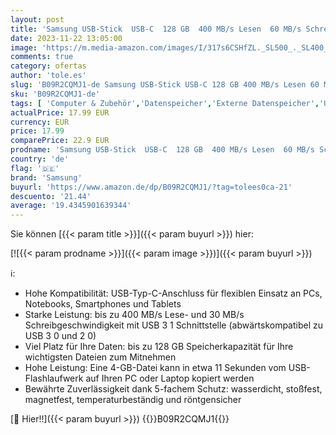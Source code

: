 ```yaml
---
layout: post
title: 'Samsung USB-Stick  USB-C  128 GB  400 MB/s Lesen  60 MB/s Schreiben  USB 3.1 Flash Drive für Notebooks  Tablets und Smartphones  Blue  MUF-128DA/APC'
date: 2023-11-22 13:05:00
image: 'https://m.media-amazon.com/images/I/317s6CSHfZL._SL500_._SL400_.jpg'
comments: true
category: ofertas
author: 'tole.es'
slug: 'B09R2CQMJ1-de Samsung USB-Stick USB-C 128 GB 400 MB/s Lesen 60 MB/s...'
sku: 'B09R2CQMJ1-de'
tags: [ 'Computer & Zubehör','Datenspeicher','Externe Datenspeicher','USB-Sticks','samsung','🇩🇪', ]
actualPrice: 17.99 EUR
currency: EUR
price: 17.99
comparePrice: 22.9 EUR
prodname: 'Samsung USB-Stick  USB-C  128 GB  400 MB/s Lesen  60 MB/s Schreiben  USB 3.1 Flash Drive für Notebooks  Tablets und Smartphones  Blue  MUF-128DA/APC'
country: 'de'
flag: '🇩🇪'
brand: 'Samsung'
buyurl: 'https://www.amazon.de/dp/B09R2CQMJ1/?tag=tolees0ca-21'
descuento: '21.44'
average: '19.4345901639344'
---
```


Sie können [{{< param title >}}]({{< param buyurl >}}) hier:

[![{{< param prodname >}}]({{< param image >}})]({{< param buyurl >}})

ℹ️:

- Hohe Kompatibilität: USB-Typ-C-Anschluss für flexiblen Einsatz an PCs, Notebooks, Smartphones und Tablets
- Starke Leistung: bis zu 400 MB/s Lese- und 30 MB/s Schreibgeschwindigkeit mit USB 3 1 Schnittstelle (abwärtskompatibel zu USB 3 0 und 2 0)
- Viel Platz für Ihre Daten: bis zu 128 GB Speicherkapazität für Ihre wichtigsten Dateien zum Mitnehmen
- Hohe Leistung: Eine 4-GB-Datei kann in etwa 11 Sekunden vom USB-Flashlaufwerk auf Ihren PC oder Laptop kopiert werden
- Bewährte Zuverlässigkeit dank 5-fachem Schutz: wasserdicht, stoßfest, magnetfest, temperaturbeständig und röntgensicher

[🛒 Hier!!]({{< param buyurl >}})
{{<world>}}B09R2CQMJ1{{</world>}}
